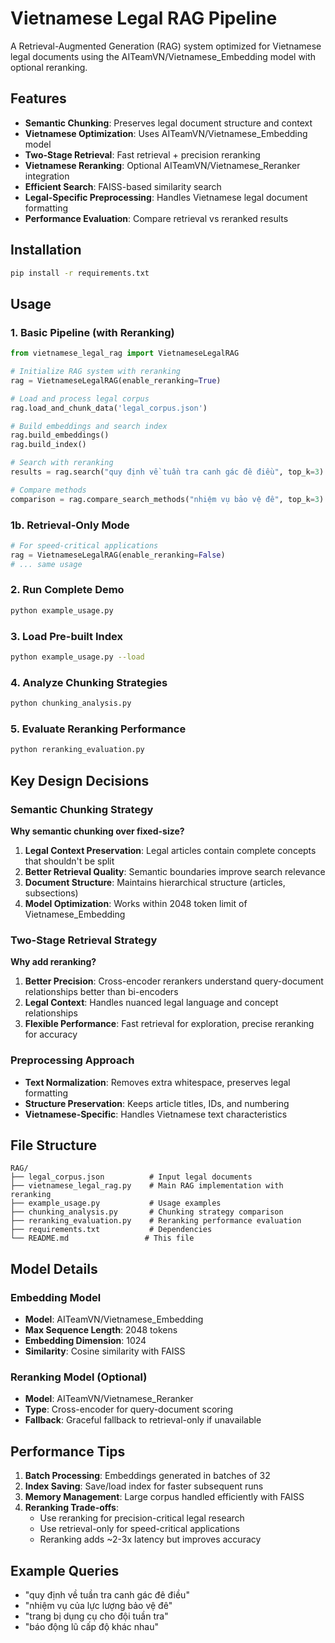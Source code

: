 # Vietnamese Legal RAG Pipeline

A Retrieval-Augmented Generation (RAG) system optimized for Vietnamese legal documents using the AITeamVN/Vietnamese_Embedding model with optional reranking.

## Features

- **Semantic Chunking**: Preserves legal document structure and context
- **Vietnamese Optimization**: Uses AITeamVN/Vietnamese_Embedding model
- **Two-Stage Retrieval**: Fast retrieval + precision reranking
- **Vietnamese Reranking**: Optional AITeamVN/Vietnamese_Reranker integration
- **Efficient Search**: FAISS-based similarity search
- **Legal-Specific Preprocessing**: Handles Vietnamese legal document formatting
- **Performance Evaluation**: Compare retrieval vs reranked results

## Installation

```bash
pip install -r requirements.txt
```

## Usage

### 1. Basic Pipeline (with Reranking)

```python
from vietnamese_legal_rag import VietnameseLegalRAG

# Initialize RAG system with reranking
rag = VietnameseLegalRAG(enable_reranking=True)

# Load and process legal corpus
rag.load_and_chunk_data('legal_corpus.json')

# Build embeddings and search index
rag.build_embeddings()
rag.build_index()

# Search with reranking
results = rag.search("quy định về tuần tra canh gác đê điều", top_k=3)

# Compare methods
comparison = rag.compare_search_methods("nhiệm vụ bảo vệ đê", top_k=3)
```

### 1b. Retrieval-Only Mode

```python
# For speed-critical applications
rag = VietnameseLegalRAG(enable_reranking=False)
# ... same usage
```

### 2. Run Complete Demo

```bash
python example_usage.py
```

### 3. Load Pre-built Index

```bash
python example_usage.py --load
```

### 4. Analyze Chunking Strategies

```bash
python chunking_analysis.py
```

### 5. Evaluate Reranking Performance

```bash
python reranking_evaluation.py
```

## Key Design Decisions

### Semantic Chunking Strategy

**Why semantic chunking over fixed-size?**

1. **Legal Context Preservation**: Legal articles contain complete concepts that shouldn't be split
2. **Better Retrieval Quality**: Semantic boundaries improve search relevance  
3. **Document Structure**: Maintains hierarchical structure (articles, subsections)
4. **Model Optimization**: Works within 2048 token limit of Vietnamese_Embedding

### Two-Stage Retrieval Strategy

**Why add reranking?**

1. **Better Precision**: Cross-encoder rerankers understand query-document relationships better than bi-encoders
2. **Legal Context**: Handles nuanced legal language and concept relationships
3. **Flexible Performance**: Fast retrieval for exploration, precise reranking for accuracy

### Preprocessing Approach

- **Text Normalization**: Removes extra whitespace, preserves legal formatting
- **Structure Preservation**: Keeps article titles, IDs, and numbering
- **Vietnamese-Specific**: Handles Vietnamese text characteristics

## File Structure

```
RAG/
├── legal_corpus.json          # Input legal documents
├── vietnamese_legal_rag.py    # Main RAG implementation with reranking
├── example_usage.py           # Usage examples
├── chunking_analysis.py       # Chunking strategy comparison
├── reranking_evaluation.py    # Reranking performance evaluation
├── requirements.txt           # Dependencies
└── README.md                 # This file
```

## Model Details

### Embedding Model
- **Model**: AITeamVN/Vietnamese_Embedding
- **Max Sequence Length**: 2048 tokens
- **Embedding Dimension**: 1024
- **Similarity**: Cosine similarity with FAISS

### Reranking Model (Optional)
- **Model**: AITeamVN/Vietnamese_Reranker
- **Type**: Cross-encoder for query-document scoring
- **Fallback**: Graceful fallback to retrieval-only if unavailable

## Performance Tips

1. **Batch Processing**: Embeddings generated in batches of 32
2. **Index Saving**: Save/load index for faster subsequent runs
3. **Memory Management**: Large corpus handled efficiently with FAISS
4. **Reranking Trade-offs**: 
   - Use reranking for precision-critical legal research
   - Use retrieval-only for speed-critical applications
   - Reranking adds ~2-3x latency but improves accuracy

## Example Queries

- "quy định về tuần tra canh gác đê điều"
- "nhiệm vụ của lực lượng bảo vệ đê"
- "trang bị dụng cụ cho đội tuần tra"
- "báo động lũ cấp độ khác nhau"